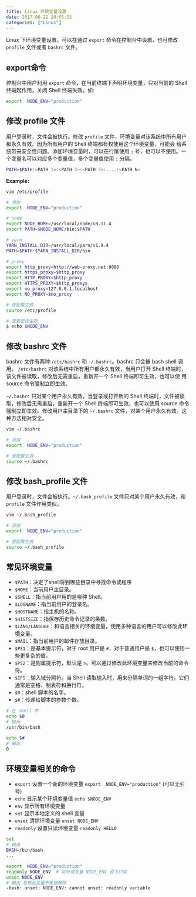 ```yaml
---
title: Linux 环境变量设置
date: 2017-06-22 20:05:53
categories: ["Linux"]
---
```


Linux 下环境变量设置，可以在通过 `export` 命令在控制台中设置，也可修改 `profile` 文件或者 `bashrc` 文件。

<!-- more -->

## export命令

控制台中用户利用 `export` 命令，在当前终端下声明环境变量，只对当前的 Shell 终端起作用，关闭 Shell 终端失效。如:

``` bash
export  NODE_ENV="production"
```

## 修改 profile 文件

用户登录时，文件会被执行。修改 `profile` 文件，环境变量对该系统中所有用户都永久有效。因为所有用户的 Shell 终端都有权使用这个环境变量，可能会
给系统带来安全性问题。添加环境变量时，可以在行尾使用 `;` 号，也可以不使用。一个变量名可以对应多个变量值，多个变量值使用 `:` 分隔。

```bash
PATH=$PATH:<PATH 1>:<PATH 2>:<PATH 3>:....:<PATH N>
```

**Example:**

``` bash
vim /etc/profile

# 添加
export  NODE_ENV="production"

# node
export NODE_HOME=/usr/local/node/v8.11.4
export PATH=$NODE_HOME/bin:$PATH

# yarn
YARN_INSTALL_DIR=/usr/local/yarn/v1.9.4
PATH=$PATH:$YARN_INSTALL_DIR/bin

# proxy
export http_proxy=http://web-proxy.net:8080
export https_proxy=$http_proxy
export HTTP_PROXY=$http_proxy
export HTTPS_PROXY=$http_proxys
export no_proxy=127.0.0.1,localhost
export NO_PROXY=$no_proxy

# 使配置生效
source /etc/profile

# 查看是否生效
$ echo $NODE_ENV
```

## 修改 bashrc 文件

bashrc 文件有两种:`/etc/bashrc` 和 `~/.bashrc`。bashrc 只会被 bash shell 调用。
`/etc/bashrc` 对该系统中所有用户都永久有效，当用户打开 Shell 终端时，该文件被读取，修改后无需重启，重新开一个 Shell 终端即可生效，也可以使
用 source 命令强制立即生效。

`~/.bashrc` 只对某个用户永久有效，当登录或打开新的 Shell 终端时，文件被读取，修改后无需重启，重新开一个 Shell 终端即可生效，也可以使用 source
命令强制立即生效。修改用户主目录下的 `~/.bashrc` 文件，对某个用户永久有效。这种方法相对安全。

``` bash
vim ~/.bashrc

# 添加
export  NODE_ENV="production"

# 使配置生效
source ~/.bashrc
```

## 修改 bash_profile 文件

用户登录时，文件会被执行。`~/.bash_profile` 文件只对某个用户永久有效，和 `profile` 文件作用类似。

``` bash
vim ~/.bash_profile

# 添加
export  NODE_ENV="production"

# 使配置生效
source ~/.bash_profile
```

## 常见环境变量

* `$PATH`：决定了shell将到哪些目录中寻找命令或程序
* `$HOME`：当前用户主目录。
* `$SHELL`：指当前用户用的是哪种 Shell。
* `$LOGNAME`：指当前用户的登录名。
* `$HOSTNAME`：指主机的名称。
* `$HISTSIZE`：指保存历史命令记录的条数。
* `$LANG/LANGUGE`：和语言相关的环境变量，使用多种语言的用户可以修改此环境变量。
* `$MAIL`：指当前用户的邮件存放目录。
* `$PS1`：是基本提示符，对于 root 用户是 `#`，对于普通用户是 `$`，也可以使用一些更复杂的值。
* `$PS2`：是附属提示符，默认是 `>`。可以通过修改此环境变量来修改当前的命令符。
* `$IFS`：输入域分隔符。当 Shell 读取输入时，用来分隔单词的一组字符，它们通常是空格、制表符和换行符。
* `$0`：shell 脚本的名字。
* `$#`：传递给脚本的参数个数。

``` bash
# 在 shell 中
echo $0
# 输出
/usr/bin/bash

echo $#
# 输出
0
```

## 环境变量相关的命令

* `export` 设置一个新的环境变量 `export  NODE_ENV="production"` (可以无引号)
* `echo` 显示某个环境变量值 `echo $NODE_ENV`
* `env` 显示所有环境变量
* `set` 显示本地定义的 shell 变量
* `unset` 清除环境变量 `unset NODE_ENV`
* `readonly` 设置只读环境变量 `readonly HELLO`

``` bash
set
# 输出
BASH=/bin/bash
...

export  NODE_ENV="production"
readonly NODE_ENV  # 将环境变量 NODE_ENV 设为只读
unset NODE_ENV
# 输出 发现此变量不能被删除
-bash: unset: NODE_ENV: cannot unset: readonly variable
```
